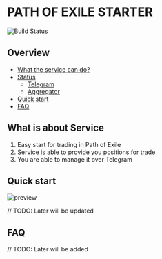 # PATH OF EXILE STARTER

![Build Status](https://github.com/ylazakovich/path-of-exile-starter/actions/workflows/test.yml/badge.svg)

## Overview

- [What the service can do?](#what-is-about-service)
- [Status](.github/docs/ROADMAP.md#status)
    - [Telegram](.github/docs/ROADMAP.md#telegram)
    - [Aggregator](.github/docs/ROADMAP.md#aggregator)
- [Quick start](#quick-start)
- [FAQ](#faq)

## What is about Service

1) Easy start for trading in Path of Exile
2) Service is able to provide you positions for trade
3) You are able to manage it over Telegram

## Quick start

![preview](https://github.com/ylazakovich/path-of-exile-starter/blob/main/.github/docs/demo.jpg)

// TODO: Later will be updated

## FAQ

// TODO: Later will be added
